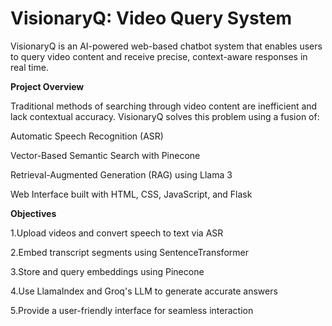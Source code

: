 ﻿# VisionaryQ: Video Query System
VisionaryQ is an AI-powered web-based chatbot system that enables users to query video content and receive precise, context-aware responses in real time.

**Project Overview**

Traditional methods of searching through video content are inefficient and lack contextual accuracy. VisionaryQ solves this problem using a fusion of:

Automatic Speech Recognition (ASR)

Vector-Based Semantic Search with Pinecone

Retrieval-Augmented Generation (RAG) using Llama 3

Web Interface built with HTML, CSS, JavaScript, and Flask

**Objectives**

1.Upload videos and convert speech to text via ASR

2.Embed transcript segments using SentenceTransformer

3.Store and query embeddings using Pinecone

4.Use LlamaIndex and Groq's LLM to generate accurate answers

5.Provide a user-friendly interface for seamless interaction
